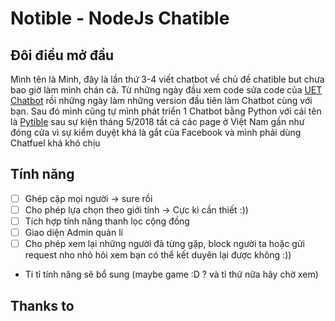 # Notible - NodeJs Chatible


## Đôi điều mở đầu

Mình tên là Minh, đây là lần thứ 3-4 viết chatbot về chủ đề chatible but chưa bao giờ làm mình chán cả. Từ những ngày đầu xem code sửa code của [UET Chatbot](https://github.com/uetchatbot/chatbot-ws) rồi những ngày làm những version đầu tiên làm Chatbot cùng với bạn. Sau đó mình cũng tự mình phát triển 1 Chatbot bằng Python với cái tên là [Pytible](https://github.com/nghminh163/Pytible) sau sự kiện tháng 5/2018 tất cả các page ở Việt Nam gần như đóng cửa vì sự kiểm duyệt khá là gắt của Facebook và mình phải dùng Chatfuel khá khó chịu

## Tính năng

- [ ] Ghép cặp mọi người -> sure rồi
- [ ] Cho phép lựa chọn theo giới tính -> Cực kì cần thiết :))
- [ ] Tích hợp tính năng thanh lọc cộng đồng
- [ ] Giao diện Admin quản lí
- [ ] Cho phép xem lại những người đã từng gặp, block người ta hoặc gửi request nho nhỏ hỏi xem bạn có thể kết duyên lại được không :))
- Ti tỉ tính năng sẽ bổ sung (maybe game :D ? và tỉ thứ nữa hãy chờ xem)

## Thanks to

